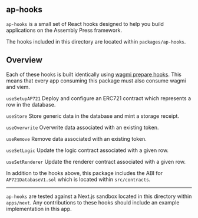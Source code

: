 ## ap-hooks

`ap-hooks` is a small set of React hooks designed to help you build applications on the Assembly Press framework.

The hooks included in this directory are located within `packages/ap-hooks`.

## Overview

Each of these hooks is built identically using [wagmi prepare hooks](https://wagmi.sh/react/prepare-hooks). This means that every app consuming this package must also consume wagmi and viem.

`useSetupAP721`
Deploy and configure an ERC721 contract which represents a row in the database.

`useStore`
Store generic data in the database and mint a storage receipt.

`useOverwrite`
Overwrite data associated with an existing token.

`useRemove`
Remove data associated with an existing token.

`useSetLogic`
Update the logic contract associated with a given row.

`useSetRenderer`
Update the renderer contract associated with a given row.

In addition to the hooks above, this package includes the ABI for `AP721DatabaseV1.sol` which is located within `src/contracts`.

---


`ap-hooks` are tested against a Next.js sandbox located in this directory within `apps/next`. Any contributions to these hooks should include an example implementation in this app.

